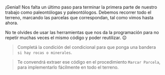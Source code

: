 <gs-attire attire-url="https://raw.githubusercontent.com/MumukiProject/mumuki-guia-gobstones-expresiones-kids/master/assets/attires/config_1534261073557.json"></gs-attire>

<gs-toolbox toolbox-url="https://raw.githubusercontent.com/MumukiProject/mumuki-guia-gobstones-expresiones-kids/master/assets/toolbox.xml">
</gs-toolbox>

¡Genial! Nos falta un último paso para terminar la primera parte de nuestro trabajo como paleontólogas y paleontólogos. Debemos recorrer todo el terreno, marcando las parcelas que correspondan, tal como vimos hasta ahora. 

No te olvides de usar las herramientas que nos da la programación para no repetir muchas veces el mismo código y poder reutilizar. :wink:

> Completá la condición del condicional para que ponga una bandera `si hay rocas o minerales`. 

> Te convendrá extraer ese código en el procedimiento `Marcar Parcela`, para implementarlo fácilmente en todo el terreno.
